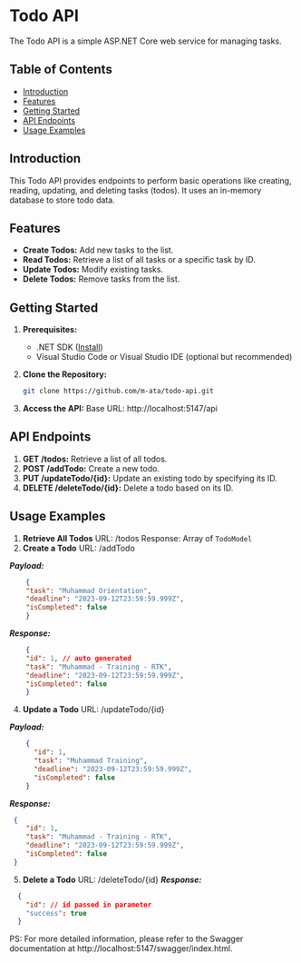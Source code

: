 # Todo API

The Todo API is a simple ASP.NET Core web service for managing tasks.

## Table of Contents
- [Introduction](#introduction)
- [Features](#features)
- [Getting Started](#getting-started)
- [API Endpoints](#api-endpoints)
- [Usage Examples](#usage-examples)

## Introduction

This Todo API provides endpoints to perform basic operations like creating, reading, updating, and deleting tasks (todos). It uses an in-memory database to store todo data.

## Features

- **Create Todos:** Add new tasks to the list.
- **Read Todos:** Retrieve a list of all tasks or a specific task by ID.
- **Update Todos:** Modify existing tasks.
- **Delete Todos:** Remove tasks from the list.

## Getting Started

1. **Prerequisites:**
   - .NET SDK ([Install](https://dotnet.microsoft.com/download))
   - Visual Studio Code or Visual Studio IDE (optional but recommended)
   
2. **Clone the Repository:**
   ```bash
   git clone https://github.com/m-ata/todo-api.git
3. **Access the API:**
  Base URL: http://localhost:5147/api

## API Endpoints
1. **GET /todos:** Retrieve a list of all todos.
2. **POST /addTodo:** Create a new todo.
3. **PUT /updateTodo/{id}:** Update an existing todo by specifying its ID.
4. **DELETE /deleteTodo/{id}:** Delete a todo based on its ID.

## Usage Examples

1. **Retrieve All Todos**
  URL: /todos
  Response: Array of `TodoModel`
2. **Create a Todo**
  URL: /addTodo

***Payload:***
```json 
    {
    "task": "Muhammad Orientation",
    "deadline": "2023-09-12T23:59:59.999Z",
    "isCompleted": false
    }
```
***Response:***
```json
    {
    "id": 1, // auto generated
    "task": "Muhammad - Training - RTK",
    "deadline": "2023-09-12T23:59:59.999Z",
    "isCompleted": false
    }
```
4. **Update a Todo**
URL: /updateTodo/{id}

***Payload:***
```json
    {
      "id": 1,
      "task": "Muhammad Training",
      "deadline": "2023-09-12T23:59:59.999Z",
      "isCompleted": false
    }
```
***Response:***
 ```json
  {
     "id": 1,
     "task": "Muhammad - Training - RTK",
     "deadline": "2023-09-12T23:59:59.999Z",
     "isCompleted": false
  }
```
5. **Delete a Todo**
URL: /deleteTodo/{id}
***Response:***
```json
  {
    "id": // id passed in parameter
    "success": true
  }
```
PS: For more detailed information, please refer to the Swagger documentation at http://localhost:5147/swagger/index.html.
